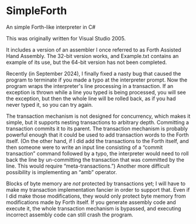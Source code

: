 <!-- -*- coding: utf-8; fill-column: 118 -*- -->

# SimpleForth
An simple Forth-like interpreter in C#

This was originally written for Visual Studio 2005.

It includes a version of an assembler I once referred to as Forth Assisted Hand Assembly. The 32-bit version works,
and Example.txt contains an example of its use, but the 64-bit version has not been completed.

Recently (in September 2024), I finally fixed a nasty bug that caused the program to terminate if you made a typo at
the interpreter prompt. Now the program wraps the interpreter's line processing in a transaction. If an exception is
thrown while a line you typed is being processed, you will see the exception, but then the whole line will be rolled
back, as if you had never typed it, so you can try again.

The transaction mechanism is not designed for concurrency, which makes it simple, but it supports nesting transactions
to arbitrary depth. Committing a transaction commits it to its parent. The transaction mechanism is probably powerful
enough that it could be used to add transaction words to the Forth itself. (On the other hand, if I did add the
transactions to the Forth itself, and then someone were to write an input line consisting of a &ldquo;commit
transaction&rdquo; command followed by a typo, the interpreter would need to roll back the line by un-committing the
transaction that was committed by the line. This would require &ldquo;meta-transactions.&rdquo;) Another more
difficult possibility is implementing an &ldquo;amb&rdquo; operator.

Blocks of byte memory are *not* protected by transactions yet; I will have to make my transaction implementation
fancier in order to support that. Even if I did make those modifications, they would only protect byte memory from
modifications made by Forth itself. If you generate assembly code and execute it, the whole transaction mechanism is
bypassed, and executing incorrect assembly code can still crash the program.
